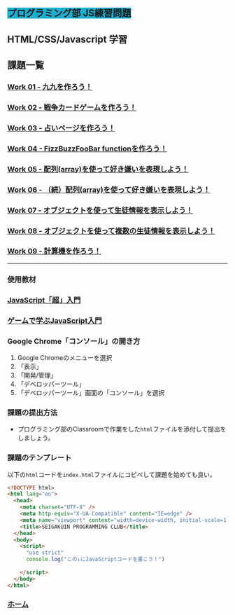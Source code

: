 ##  <span style="background: #1aafd0">プログラミング部 JS練習問題</span>

## HTML/CSS/Javascript 学習

## 課題一覧

### [Work 01 - 九九を作ろう！](https://github.com/Seigakuin/todays_task/tree/master/docs/y2021/work-01.md)

### [Work 02 - 戦争カードゲームを作ろう！](https://github.com/Seigakuin/todays_task/tree/master/docs/y2021/work-02.md)

### [Work 03 - 占いページを作ろう！](https://github.com/Seigakuin/todays_task/tree/master/docs/y2021/work-03.md)

### [Work 04 - FizzBuzzFooBar functionを作ろう！](https://github.com/Seigakuin/todays_task/tree/master/docs/y2021/work-04.md)

### [Work 05 - 配列(array)を使って好き嫌いを表現しよう！](https://github.com/Seigakuin/todays_task/tree/master/docs/y2021/work-05.md)

### [Work 06 - （続）配列(array)を使って好き嫌いを表現しよう！](https://github.com/Seigakuin/todays_task/tree/master/docs/y2021/work-06.md)

### [Work 07 - オブジェクトを使って生徒情報を表示しよう！](https://github.com/Seigakuin/todays_task/tree/master/docs/y2021/work-07.md)

### [Work 08 - オブジェクトを使って複数の生徒情報を表示しよう！](https://github.com/Seigakuin/todays_task/tree/master/docs/y2021/work-08.md)

### [Work 09 - 計算機を作ろう！](https://github.com/Seigakuin/todays_task/tree/master/docs/y2021/work-09.md)

----

### 使用教材
### [JavaScript「超」入門](https://www.amazon.co.jp/%E7%A2%BA%E3%81%8B%E3%81%AA%E5%8A%9B%E3%81%8C%E8%BA%AB%E3%81%AB%E3%81%A4%E3%81%8FJavaScript%E3%80%8C%E8%B6%85%E3%80%8D%E5%85%A5%E9%96%80-%E7%AC%AC2%E7%89%88-%E7%8B%A9%E9%87%8E-%E7%A5%90%E6%9D%B1/dp/4815601577)

### [ゲームで学ぶJavaScript入門](https://www.amazon.co.jp/dp/4295015687/ref=sspa_dk_detail_2?psc=1&pf_rd_p=4519c587-1a66-4b67-a87f-559231103a05&pf_rd_r=48DN5P0N71BF21ZSYZ68&pd_rd_wg=LXNUP&pd_rd_w=zqNcq&content-id=amzn1.sym.4519c587-1a66-4b67-a87f-559231103a05&pd_rd_r=ca83c7c1-f2a7-4b91-8fce-ce1ef38e9e66&s=books&sp_csd=d2lkZ2V0TmFtZT1zcF9kZXRhaWwy)


### Google Chrome「コンソール」の開き方
1. Google Chromeのメニューを選択
2. 「表示」
3. 「開発/管理」
4. 「デベロッパーツール」
5. 「デベロッパーツール」画面の「コンソール」を選択


### 課題の提出方法
* プログラミング部のClassroomで作業をした`html`ファイルを添付して提出をしましょう。


### 課題のテンプレート
以下の`html`コードを`index.html`ファイルにコピペして課題を始めても良い。

```html
<!DOCTYPE html>
<html lang="en">
  <head>
    <meta charset="UTF-8" />
    <meta http-equiv="X-UA-Compatible" content="IE=edge" />
    <meta name="viewport" content="width=device-width, initial-scale=1.0" />
    <title>SEIGAKUIN PROGRAMMING CLUB</title>
  </head>
  <body>
    <script>
      "use strict"
      console.log("この↓にJavaScriptコードを書こう！")
      
    </script>
  </body>
</html>

```

### [ホーム](https://github.com/Seigakuin/todays_task/blob/master/docs/y2021/starter.md)